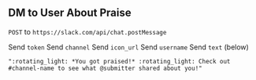 ## DM to User About Praise

`POST` to `https://slack.com/api/chat.postMessage`

Send `token`
Send `channel`
Send `icon_url`
Send `username`
Send `text` (below)
```
":rotating_light: *You got praised!* :rotating_light: Check out #channel-name to see what @submitter shared about you!"
```